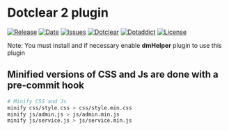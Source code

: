 # Dotclear 2 plugin

[![Release](https://img.shields.io/github/v/release/franck-paul/dmHostingMonitor)](https://github.com/franck-paul/dmHostingMonitor/releases)
[![Date](https://img.shields.io/github/release-date/franck-paul/dmHostingMonitor)](https://github.com/franck-paul/dmHostingMonitor/releases)
[![Issues](https://img.shields.io/github/issues/franck-paul/dmHostingMonitor)](https://github.com/franck-paul/dmHostingMonitor/issues)
[![Dotclear](https://img.shields.io/badge/dotclear-v2.24-blue.svg)](https://fr.dotclear.org/download)
[![Dotaddict](https://img.shields.io/badge/dotaddict-official-green.svg)](https://plugins.dotaddict.org/dc2/details/dmHostingMonitor)
[![License](https://img.shields.io/github/license/franck-paul/dmHostingMonitor)](https://github.com/franck-paul/dmHostingMonitor/blob/master/LICENSE)

Note: You must install and if necessary enable **dmHelper** plugin to use this plugin

## Minified versions of CSS and Js are done with a pre-commit hook

```bash
# Minify CSS and Js
minify css/style.css > css/style.min.css
minify js/admin.js > js/admin.min.js
minify js/service.js > js/service.min.js
```
